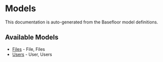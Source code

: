 # Models

This documentation is auto-generated from the Basefloor model definitions.

## Available Models

- [Files](./files.md) - File, Files
- [Users](./users.md) - User, Users
